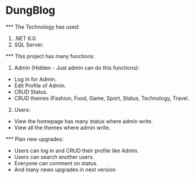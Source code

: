 # DungBlog
*** The Technology has used:
1. .NET 6.0.
2. SQL Server.

*** This project has many functions:
1. Admin (Hidden - Just admin can do this functions):
- Log In for Admin.
- Edit Profile of Admin.
- CRUD Status.
- CRUD themes (Fashion, Food, Game, Sport, Status, Technology, Travel.
2. Users:
- View the homepage has many status where admin write.
- View all the themes where admin write.

*** Plan new upgrades:
- Users can log in and CRUD their profile like Admin.
- Users can search another users.
- Everyone can comment on status.
- And many news upgrades in next version
